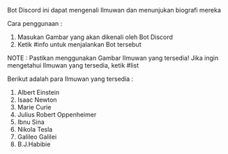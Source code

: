 Bot Discord ini dapat mengenali Ilmuwan dan menunjukan biografi mereka

Cara penggunaan :
1. Masukan Gambar yang akan dikenali oleh Bot Discord
2. Ketik #info untuk menjalankan Bot tersebut

NOTE : Pastikan menggunakan Gambar Ilmuwan yang tersedia!
Jika ingin mengetahui Ilmuwan yang tersedia, ketik #list

Berikut adalah para Ilmuwan yang tersedia :
1. Albert Einstein
2. Isaac Newton
3. Marie Curie
4. Julius Robert Oppenheimer
5. Ibnu Sina
6. Nikola Tesla
7. Galileo Galilei
8. B.J.Habibie

